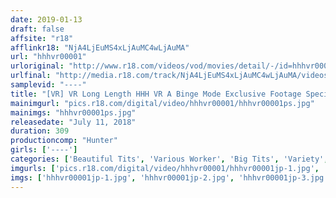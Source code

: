 ```yaml
---
date: 2019-01-13
draft: false
affsite: "r18"
afflinkr18: "NjA4LjEuMS4xLjAuMC4wLjAuMA"
url: "hhhvr00001"
urloriginal: "http://www.r18.com/videos/vod/movies/detail/-/id=hhhvr00001"
urlfinal: "http://media.r18.com/track/NjA4LjEuMS4xLjAuMC4wLjAuMA/videos/vod/movies/detail/-/id=hhhvr00001"
samplevid: "----"
title: "[VR] VR Long Length HHH VR A Binge Mode Exclusive Footage Special From 3 Labels Hunter VR 'Please Let Me Kiss You Just Once, I Want To Have Something To Remember You By' I Suddenly Ended Up With A New Little Sister-In-Law... + Apache VR A Weak-Willed Nurse Keeps Getting Subjected To Sexual Harassment, And At First She Resisted, But Then... + Dinner Company VR My Best Friend's Girlfriend Suddenly Kissed Me, So I Fucked Her..."
mainimgurl: "pics.r18.com/digital/video/hhhvr00001/hhhvr00001ps.jpg"
mainimgs: "hhhvr00001ps.jpg"
releasedate: "July 11, 2018"
duration: 309
productioncomp: "Hunter"
girls: ['----']
categories: ['Beautiful Tits', 'Various Worker', 'Big Tits', 'Variety', 'Cowgirl', 'Exclusive Distribution', 'VR Exclusive']
imgurls: ['pics.r18.com/digital/video/hhhvr00001/hhhvr00001jp-1.jpg', 'pics.r18.com/digital/video/hhhvr00001/hhhvr00001jp-2.jpg', 'pics.r18.com/digital/video/hhhvr00001/hhhvr00001jp-3.jpg', 'pics.r18.com/digital/video/hhhvr00001/hhhvr00001jp-4.jpg', 'pics.r18.com/digital/video/hhhvr00001/hhhvr00001jp-5.jpg', 'pics.r18.com/digital/video/hhhvr00001/hhhvr00001jp-6.jpg', 'pics.r18.com/digital/video/hhhvr00001/hhhvr00001jp-7.jpg', 'pics.r18.com/digital/video/hhhvr00001/hhhvr00001jp-8.jpg', 'pics.r18.com/digital/video/hhhvr00001/hhhvr00001jp-9.jpg', 'pics.r18.com/digital/video/hhhvr00001/hhhvr00001jp-10.jpg', 'pics.r18.com/digital/video/hhhvr00001/hhhvr00001jp-11.jpg', 'pics.r18.com/digital/video/hhhvr00001/hhhvr00001jp-12.jpg', 'pics.r18.com/digital/video/hhhvr00001/hhhvr00001jp-13.jpg', 'pics.r18.com/digital/video/hhhvr00001/hhhvr00001jp-14.jpg', 'pics.r18.com/digital/video/hhhvr00001/hhhvr00001jp-15.jpg', 'pics.r18.com/digital/video/hhhvr00001/hhhvr00001jp-16.jpg', 'pics.r18.com/digital/video/hhhvr00001/hhhvr00001jp-17.jpg', 'pics.r18.com/digital/video/hhhvr00001/hhhvr00001jp-18.jpg']
imgs: ['hhhvr00001jp-1.jpg', 'hhhvr00001jp-2.jpg', 'hhhvr00001jp-3.jpg', 'hhhvr00001jp-4.jpg', 'hhhvr00001jp-5.jpg', 'hhhvr00001jp-6.jpg', 'hhhvr00001jp-7.jpg', 'hhhvr00001jp-8.jpg', 'hhhvr00001jp-9.jpg', 'hhhvr00001jp-10.jpg', 'hhhvr00001jp-11.jpg', 'hhhvr00001jp-12.jpg', 'hhhvr00001jp-13.jpg', 'hhhvr00001jp-14.jpg', 'hhhvr00001jp-15.jpg', 'hhhvr00001jp-16.jpg', 'hhhvr00001jp-17.jpg', 'hhhvr00001jp-18.jpg']
---
```


